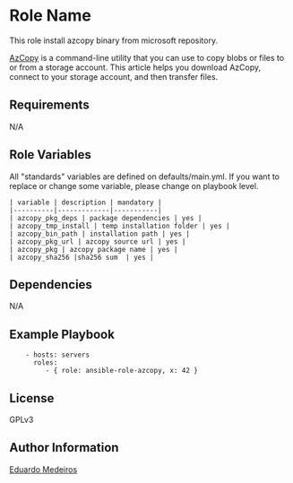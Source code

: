 Role Name
=========

This role install azcopy binary from microsoft repository.

[AzCopy](https://docs.microsoft.com/en-us/azure/storage/common/storage-use-azcopy-v10) is a command-line utility that you can use to copy blobs or files to or from a storage account. This article helps you download AzCopy, connect to your storage account, and then transfer files.

Requirements
------------
N/A


Role Variables
--------------

All "standards" variables are defined on defaults/main.yml.
If you want to replace or change some variable, please change on playbook level.

```
| variable | description | mandatory |
|----------|-------------|-----------|
| azcopy_pkg_deps | package dependencies | yes |
| azcopy_tmp_install | temp installation folder | yes |
| azcopy_bin_path | installation path | yes |
| azcopy_pkg_url | azcopy source url | yes |
| azcopy_pkg | azcopy package name | yes |
| azcopy_sha256 |sha256 sum  | yes |
```

Dependencies
------------

N/A

Example Playbook
----------------
```
    - hosts: servers
      roles:
         - { role: ansible-role-azcopy, x: 42 }
```

License
-------

GPLv3

Author Information
------------------

[Eduardo Medeiros](https://www.emedeiros.me/)
